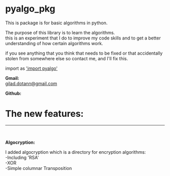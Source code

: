 # pyalgo_pkg

This is package is for basic algorithms in python.  

The purpose of this library is to learn the algorithms.  
this is an experiment that I do to improve my code skills and to get a better
understanding of how certain algorithms work.

if you see anything that you think that needs to be fixed
or that accidentally stolen from somewhere else so contact me, and I'll fix this.

import as ['import pyalgo']()


**Gmail:**  
gilad.dotann@gmail.com

**Github:**



# The new features:

***
<br />

**Algocryption:**  

I added algocryption which is a directory for encryption algorithms:  
-Including 'RSA'\
-XOR\
-Simple columnar Transposition